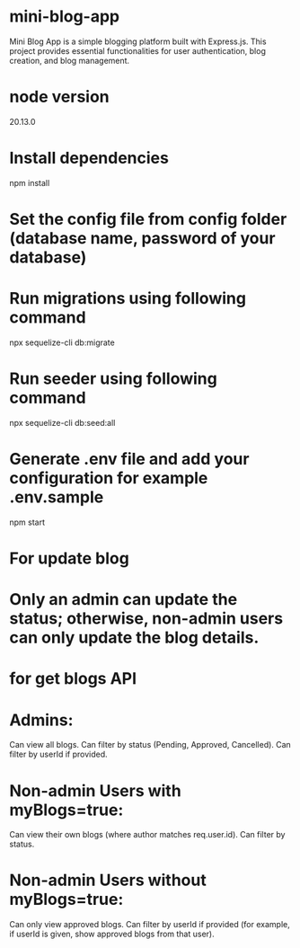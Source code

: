 # mini-blog-app
Mini Blog App is a simple blogging platform built with Express.js. This project provides essential functionalities for user authentication, blog creation, and blog management.

# node version
20.13.0

# Install dependencies
npm install

# Set the config file from config folder (database name, password of your database)

# Run migrations using following command
npx sequelize-cli db:migrate

# Run seeder using following command
npx sequelize-cli db:seed:all

# Generate .env file and add your configuration for example .env.sample
npm start

# For update blog
# Only an admin can update the status; otherwise, non-admin users can only update the blog details.

# for get blogs API
# Admins:
Can view all blogs.
Can filter by status (Pending, Approved, Cancelled).
Can filter by userId if provided.

# Non-admin Users with myBlogs=true:
Can view their own blogs (where author matches req.user.id).
Can filter by status.

# Non-admin Users without myBlogs=true:
Can only view approved blogs.
Can filter by userId if provided (for example, if userId is given, show approved blogs from that user).
